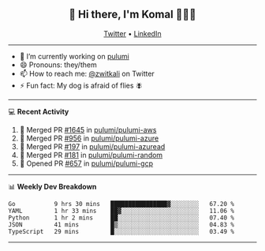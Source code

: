 <h2 align="center"> 👋 Hi there, I'm Komal 🧑🏾‍💻 </h2>
<p align="center">
    <a href="https://twitter.com/zwitkali">Twitter</a> •
    <a href="https://www.linkedin.com/in/komal-ali/">LinkedIn</a>
</p>

--------

- 🔭 I’m currently working on [pulumi](https://github.com/pulumi/pulumi)
- 😄 Pronouns: they/them
- 📫 How to reach me: [@zwitkali](https://twitter.com/zwitkali) on Twitter
- ⚡ Fun fact: My dog is afraid of flies 🪰

--------
💻 **Recent Activity**

<!--START_SECTION:activity-->
1. 🎉 Merged PR [#1645](https://github.com/pulumi/pulumi-aws/pull/1645) in [pulumi/pulumi-aws](https://github.com/pulumi/pulumi-aws)
2. 🎉 Merged PR [#956](https://github.com/pulumi/pulumi-azure/pull/956) in [pulumi/pulumi-azure](https://github.com/pulumi/pulumi-azure)
3. 🎉 Merged PR [#197](https://github.com/pulumi/pulumi-azuread/pull/197) in [pulumi/pulumi-azuread](https://github.com/pulumi/pulumi-azuread)
4. 🎉 Merged PR [#181](https://github.com/pulumi/pulumi-random/pull/181) in [pulumi/pulumi-random](https://github.com/pulumi/pulumi-random)
5. 💪 Opened PR [#657](https://github.com/pulumi/pulumi-gcp/pull/657) in [pulumi/pulumi-gcp](https://github.com/pulumi/pulumi-gcp)
<!--END_SECTION:activity-->

--------

📊 **Weekly Dev Breakdown**
<!--START_SECTION:waka-->
```text
Go           9 hrs 30 mins   ████████████████▓░░░░░░░░   67.20 % 
YAML         1 hr 33 mins    ██▓░░░░░░░░░░░░░░░░░░░░░░   11.06 % 
Python       1 hr 2 mins     ██░░░░░░░░░░░░░░░░░░░░░░░   07.40 % 
JSON         41 mins         █▒░░░░░░░░░░░░░░░░░░░░░░░   04.83 % 
TypeScript   29 mins         █░░░░░░░░░░░░░░░░░░░░░░░░   03.49 % 
```
<!--END_SECTION:waka-->

--------